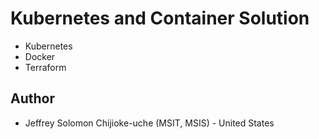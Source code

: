 # Kubernetes and Container Solution
- Kubernetes
- Docker 
- Terraform

## Author
- Jeffrey Solomon Chijioke-uche (MSIT, MSIS) - United States
